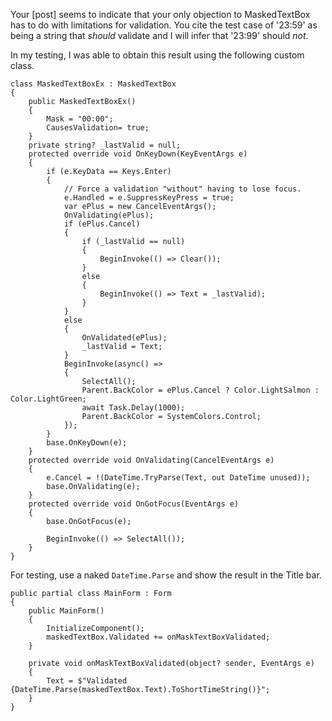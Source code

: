 Your [post] seems to indicate that your only objection to MaskedTextBox has to do with limitations for validation. You cite the test case of '23:59' as being a string that _should_ validate and I will infer that '23:99' should _not_.

In my testing, I was able to obtain this result using the following custom class.

    class MaskedTextBoxEx : MaskedTextBox
    {
        public MaskedTextBoxEx()
        {
            Mask = "00:00";
            CausesValidation= true;
        }
        private string? _lastValid = null;
        protected override void OnKeyDown(KeyEventArgs e)
        {
            if (e.KeyData == Keys.Enter)
            {
                // Force a validation "without" having to lose focus.
                e.Handled = e.SuppressKeyPress = true;
                var ePlus = new CancelEventArgs();
                OnValidating(ePlus);
                if (ePlus.Cancel)
                {
                    if (_lastValid == null)
                    {
                        BeginInvoke(() => Clear());
                    }
                    else
                    {
                        BeginInvoke(() => Text = _lastValid);
                    }
                }
                else
                {
                    OnValidated(ePlus);
                    _lastValid = Text;
                }
                BeginInvoke(async() =>
                {
                    SelectAll();
                    Parent.BackColor = ePlus.Cancel ? Color.LightSalmon : Color.LightGreen;
                    await Task.Delay(1000);
                    Parent.BackColor = SystemColors.Control;
                });
            }
            base.OnKeyDown(e);
        }
        protected override void OnValidating(CancelEventArgs e)
        {
            e.Cancel = !(DateTime.TryParse(Text, out DateTime unused));
            base.OnValidating(e);
        }
        protected override void OnGotFocus(EventArgs e)
        {
            base.OnGotFocus(e);

            BeginInvoke(() => SelectAll());
        }
    }

For testing, use a naked `DateTime.Parse` and show the result in the Title bar.

    public partial class MainForm : Form
    {
        public MainForm()
        {
            InitializeComponent();
            maskedTextBox.Validated += onMaskTextBoxValidated;
        }

        private void onMaskTextBoxValidated(object? sender, EventArgs e)
        {
            Text = $"Validated {DateTime.Parse(maskedTextBox.Text).ToShortTimeString()}";
        }
    }